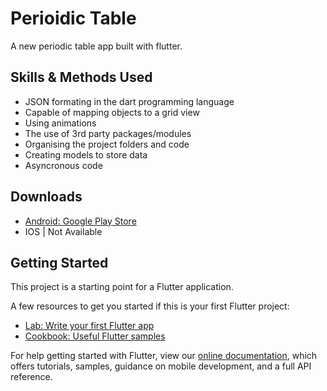 # Perioidic Table

A new periodic table app built with flutter.

## Skills & Methods Used
- JSON formating in the dart programming language
- Capable of mapping objects to a grid view
- Using animations
- The use of 3rd party packages/modules
- Organising the project folders and code
- Creating models to store data
- Asyncronous code
  

## Downloads

- [Android: Google Play Store](https://play.google.com/store/apps/details?id=net.samsonnagamani.periodic_table)
- IOS | Not Available

## Getting Started

This project is a starting point for a Flutter application.

A few resources to get you started if this is your first Flutter project:

- [Lab: Write your first Flutter app](https://flutter.dev/docs/get-started/codelab)
- [Cookbook: Useful Flutter samples](https://flutter.dev/docs/cookbook)

For help getting started with Flutter, view our 
[online documentation](https://flutter.dev/docs), which offers tutorials, 
samples, guidance on mobile development, and a full API reference.
